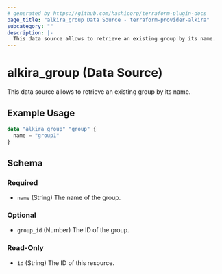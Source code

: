 ```yaml
---
# generated by https://github.com/hashicorp/terraform-plugin-docs
page_title: "alkira_group Data Source - terraform-provider-alkira"
subcategory: ""
description: |-
  This data source allows to retrieve an existing group by its name.
---
```


# alkira_group (Data Source)

This data source allows to retrieve an existing group by its name.

## Example Usage

```terraform
data "alkira_group" "group" {
  name = "group1"
}
```

<!-- schema generated by tfplugindocs -->
## Schema

### Required

- `name` (String) The name of the group.

### Optional

- `group_id` (Number) The ID of the group.

### Read-Only

- `id` (String) The ID of this resource.


